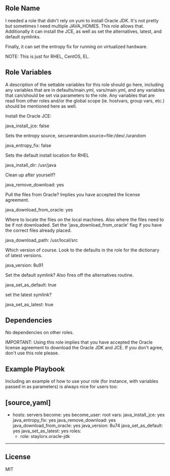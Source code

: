 Role Name
----

I needed a role that didn't rely on yum to install Oracle JDK. It's not pretty but sometimes I need multiple JAVA_HOMES. This role allows that. Additionally it can install the JCE, as well as set the alternatives, latest, and default symlinks.

Finally, it can set the entropy fix for running on virtualized hardware.

NOTE: This is just for RHEL, CentOS, EL. 

Role Variables
-----

A description of the settable variables for this role should go here, including any variables that are in defaults/main.yml, vars/main.yml, and any variables that can/should be set via parameters to the role. Any variables that are read from other roles and/or the global scope (ie. hostvars, group vars, etc.) should be mentioned here as well.

Install the Oracle JCE:

  java_install_jce: false

Sets the entropy source, securerandom.source=file:/dev/./urandom

  java_entropy_fix: false

Sets the default install location for RHEL

  java_install_dir: /usr/java

Clean up after yourself?

  java_remove_download: yes

Pull the files from Oracle? Implies you have accepted the license agreement.

  java_download_from_oracle: yes

Where to locate the files on the local machines. Also where the files need to be if not downloaded. Set the 'java_download_from_oracle' flag if you have the correct files already placed.

  java_download_path: /usr/local/src

Which version of course. Look to the defaults in the role for the dictionary of latest versions.

  java_version: 8u91

Set the default symlink? Also fires off the alternatives routine.

  java_set_as_default: true

set the latest symlink?

  java_set_as_latest: true

Dependencies
----

No dependencies on other roles.

IMPORTANT: Using this role implies that you have accepted the Oracle license agreement to download the Oracle JDK and JCE. If you don't agree, don't use this role please.

Example Playbook
----

Including an example of how to use your role (for instance, with variables passed in as parameters) is always nice for users too:

[source,yaml]
----

  - hosts: servers
    become: yes
    become_user: root
    vars:
      java_install_jce: yes
      java_entropy_fix: yes
      java_remove_download: yes
      java_download_from_oracle: yes
      java_version: 8u74
      java_set_as_default: yes
      java_set_as_latest: yes
    roles:
      - role: staylorx.oracle-jdk

----

License
----

MIT

